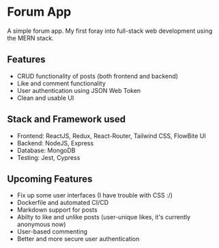 # Forum App

A simple forum app. My first foray into full-stack web development using the MERN stack.

## Features

- CRUD functionality of posts (both frontend and backend)
- Like and comment functionality
- User authentication using JSON Web Token
- Clean and usable UI

## Stack and Framework used

- Frontend: ReactJS, Redux, React-Router, Tailwind CSS, FlowBite UI
- Backend: NodeJS, Express
- Database: MongoDB
- Testing: Jest, Cypress

## Upcoming Features

- Fix up some user interfaces (I have trouble with CSS :/)
- Dockerfile and automated CI/CD
- Markdown support for posts
- Abilty to like and unlike posts (user-unique likes, it's currently anonymous now)
- User-based commenting
- Better and more secure user authentication
